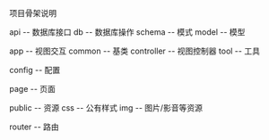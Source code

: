 项目骨架说明

api -- 数据库接口
    db -- 数据库操作
        schema -- 模式
        model -- 模型

app -- 视图交互
    common -- 基类
    controller -- 视图控制器
    tool -- 工具

config -- 配置

page -- 页面

public -- 资源
    css -- 公有样式
    img -- 图片/影音等资源

router -- 路由